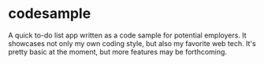 codesample
==========

A quick to-do list app written as a code sample for potential employers.
It showcases not only my own coding style, but also my favorite web tech.
It's pretty basic at the moment, but more features may be forthcoming.
